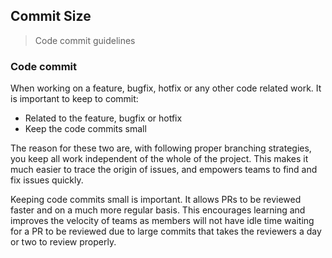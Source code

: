 ## Commit Size

> Code commit guidelines

### Code commit

When working on a feature, bugfix, hotfix or any other code related work. It is important to keep to commit:

- Related to the feature, bugfix or hotfix
- Keep the code commits small

The reason for these two are, with following proper branching strategies, you keep all work independent of the whole of the project. This makes it much easier to trace the origin of issues, and empowers teams to find and fix issues quickly.

Keeping code commits small is important. It allows PRs to be reviewed faster and on a much more regular basis. This encourages learning and improves the velocity of teams as members will not have idle time waiting for a PR to be reviewed due to large commits that takes the reviewers a day or two to review properly.